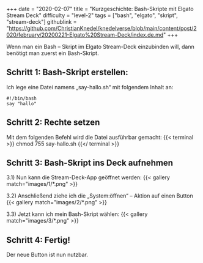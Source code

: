 +++
date = "2020-02-07"
title = "Kurzgeschichte: Bash-Skripte mit Elgato Stream Deck"
difficulty = "level-2"
tags = ["bash", "elgato", "skript", "stream-deck"]
githublink = "https://github.com/ChristianKnedel/knedelverse/blob/main/content/post/2020/february/20200221-Elgato%20Stream-Deck/index.de.md"
+++

Wenn man ein Bash – Skript im Elgato Stream-Deck einzubinden will, dann benötigt man zuerst ein Bash-Skript.

## Schritt 1: Bash-Skript erstellen:
Ich lege eine Datei namens „say-hallo.sh“ mit folgendem Inhalt an:
```
#!/bin/bash
say "hallo"
```

## Schritt 2: Rechte setzen
Mit dem folgenden Befehl wird die Datei ausführbar gemacht:
{{< terminal >}}
chmod 755 say-hallo.sh
{{</ terminal >}}

## Schritt 3: Bash-Skript ins Deck aufnehmen
3.1) Nun kann die Stream-Deck-App geöffnet werden:
{{< gallery match="images/1/*.png" >}}

3.2) Anschließend ziehe ich die „System:öffnen“ – Aktion auf einen Button
{{< gallery match="images/2/*.png" >}}

3.3) Jetzt kann ich mein Bash-Skript wählen:
{{< gallery match="images/3/*.png" >}}

## Schritt 4: Fertig!
Der neue Button ist nun nutzbar. 